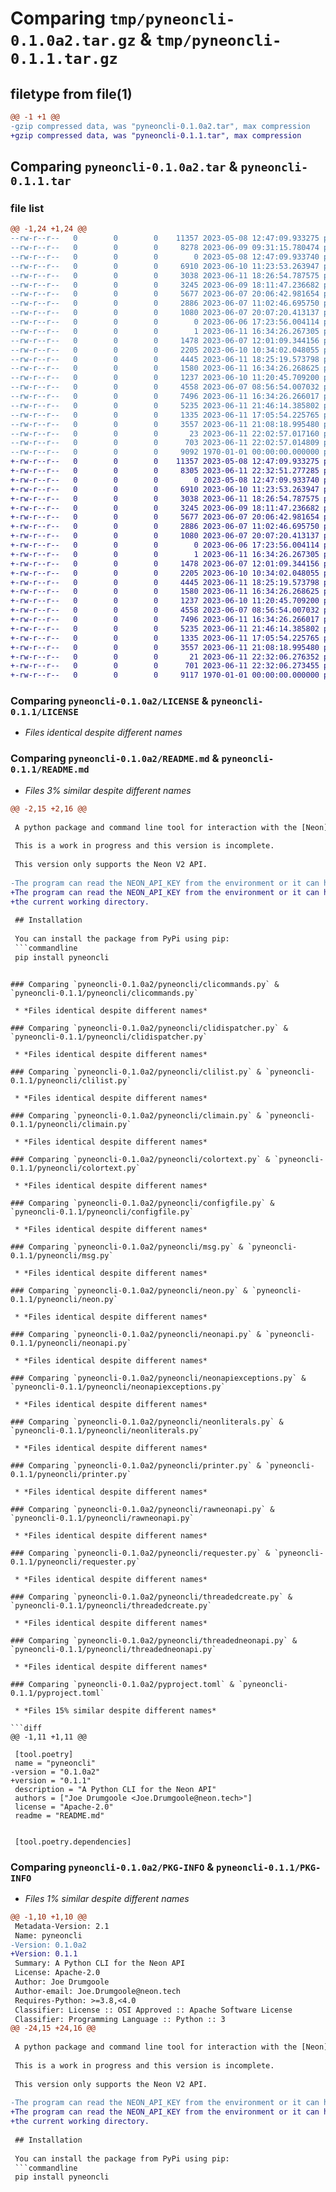 # Comparing `tmp/pyneoncli-0.1.0a2.tar.gz` & `tmp/pyneoncli-0.1.1.tar.gz`

## filetype from file(1)

```diff
@@ -1 +1 @@
-gzip compressed data, was "pyneoncli-0.1.0a2.tar", max compression
+gzip compressed data, was "pyneoncli-0.1.1.tar", max compression
```

## Comparing `pyneoncli-0.1.0a2.tar` & `pyneoncli-0.1.1.tar`

### file list

```diff
@@ -1,24 +1,24 @@
--rw-r--r--   0        0        0    11357 2023-05-08 12:47:09.933275 pyneoncli-0.1.0a2/LICENSE
--rw-r--r--   0        0        0     8278 2023-06-09 09:31:15.780474 pyneoncli-0.1.0a2/README.md
--rw-r--r--   0        0        0        0 2023-05-08 12:47:09.933740 pyneoncli-0.1.0a2/pyneoncli/__init__.py
--rw-r--r--   0        0        0     6910 2023-06-10 11:23:53.263947 pyneoncli-0.1.0a2/pyneoncli/clicommands.py
--rw-r--r--   0        0        0     3038 2023-06-11 18:26:54.787575 pyneoncli-0.1.0a2/pyneoncli/clidispatcher.py
--rw-r--r--   0        0        0     3245 2023-06-09 18:11:47.236682 pyneoncli-0.1.0a2/pyneoncli/clilist.py
--rw-r--r--   0        0        0     5677 2023-06-07 20:06:42.981654 pyneoncli-0.1.0a2/pyneoncli/climain.py
--rw-r--r--   0        0        0     2886 2023-06-07 11:02:46.695750 pyneoncli-0.1.0a2/pyneoncli/colortext.py
--rw-r--r--   0        0        0     1080 2023-06-07 20:07:20.413137 pyneoncli-0.1.0a2/pyneoncli/configfile.py
--rw-r--r--   0        0        0        0 2023-06-06 17:23:56.004114 pyneoncli-0.1.0a2/pyneoncli/endpoint_template.json
--rw-r--r--   0        0        0        1 2023-06-11 16:34:26.267305 pyneoncli-0.1.0a2/pyneoncli/exceptions.py
--rw-r--r--   0        0        0     1478 2023-06-07 12:01:09.344156 pyneoncli-0.1.0a2/pyneoncli/msg.py
--rw-r--r--   0        0        0     2205 2023-06-10 10:34:02.048055 pyneoncli-0.1.0a2/pyneoncli/neon.py
--rw-r--r--   0        0        0     4445 2023-06-11 18:25:19.573798 pyneoncli-0.1.0a2/pyneoncli/neonapi.py
--rw-r--r--   0        0        0     1580 2023-06-11 16:34:26.268625 pyneoncli-0.1.0a2/pyneoncli/neonapiexceptions.py
--rw-r--r--   0        0        0     1237 2023-06-10 11:20:45.709200 pyneoncli-0.1.0a2/pyneoncli/neonliterals.py
--rw-r--r--   0        0        0     4558 2023-06-07 08:56:54.007032 pyneoncli-0.1.0a2/pyneoncli/printer.py
--rw-r--r--   0        0        0     7496 2023-06-11 16:34:26.266017 pyneoncli-0.1.0a2/pyneoncli/rawneonapi.py
--rw-r--r--   0        0        0     5235 2023-06-11 21:46:14.385802 pyneoncli-0.1.0a2/pyneoncli/requester.py
--rw-r--r--   0        0        0     1335 2023-06-11 17:05:54.225765 pyneoncli-0.1.0a2/pyneoncli/threadedcreate.py
--rw-r--r--   0        0        0     3557 2023-06-11 21:08:18.995480 pyneoncli-0.1.0a2/pyneoncli/threadedneonapi.py
--rw-r--r--   0        0        0       23 2023-06-11 22:02:57.017160 pyneoncli-0.1.0a2/pyneoncli/version.py
--rw-r--r--   0        0        0      703 2023-06-11 22:02:57.014809 pyneoncli-0.1.0a2/pyproject.toml
--rw-r--r--   0        0        0     9092 1970-01-01 00:00:00.000000 pyneoncli-0.1.0a2/PKG-INFO
+-rw-r--r--   0        0        0    11357 2023-05-08 12:47:09.933275 pyneoncli-0.1.1/LICENSE
+-rw-r--r--   0        0        0     8305 2023-06-11 22:32:51.277285 pyneoncli-0.1.1/README.md
+-rw-r--r--   0        0        0        0 2023-05-08 12:47:09.933740 pyneoncli-0.1.1/pyneoncli/__init__.py
+-rw-r--r--   0        0        0     6910 2023-06-10 11:23:53.263947 pyneoncli-0.1.1/pyneoncli/clicommands.py
+-rw-r--r--   0        0        0     3038 2023-06-11 18:26:54.787575 pyneoncli-0.1.1/pyneoncli/clidispatcher.py
+-rw-r--r--   0        0        0     3245 2023-06-09 18:11:47.236682 pyneoncli-0.1.1/pyneoncli/clilist.py
+-rw-r--r--   0        0        0     5677 2023-06-07 20:06:42.981654 pyneoncli-0.1.1/pyneoncli/climain.py
+-rw-r--r--   0        0        0     2886 2023-06-07 11:02:46.695750 pyneoncli-0.1.1/pyneoncli/colortext.py
+-rw-r--r--   0        0        0     1080 2023-06-07 20:07:20.413137 pyneoncli-0.1.1/pyneoncli/configfile.py
+-rw-r--r--   0        0        0        0 2023-06-06 17:23:56.004114 pyneoncli-0.1.1/pyneoncli/endpoint_template.json
+-rw-r--r--   0        0        0        1 2023-06-11 16:34:26.267305 pyneoncli-0.1.1/pyneoncli/exceptions.py
+-rw-r--r--   0        0        0     1478 2023-06-07 12:01:09.344156 pyneoncli-0.1.1/pyneoncli/msg.py
+-rw-r--r--   0        0        0     2205 2023-06-10 10:34:02.048055 pyneoncli-0.1.1/pyneoncli/neon.py
+-rw-r--r--   0        0        0     4445 2023-06-11 18:25:19.573798 pyneoncli-0.1.1/pyneoncli/neonapi.py
+-rw-r--r--   0        0        0     1580 2023-06-11 16:34:26.268625 pyneoncli-0.1.1/pyneoncli/neonapiexceptions.py
+-rw-r--r--   0        0        0     1237 2023-06-10 11:20:45.709200 pyneoncli-0.1.1/pyneoncli/neonliterals.py
+-rw-r--r--   0        0        0     4558 2023-06-07 08:56:54.007032 pyneoncli-0.1.1/pyneoncli/printer.py
+-rw-r--r--   0        0        0     7496 2023-06-11 16:34:26.266017 pyneoncli-0.1.1/pyneoncli/rawneonapi.py
+-rw-r--r--   0        0        0     5235 2023-06-11 21:46:14.385802 pyneoncli-0.1.1/pyneoncli/requester.py
+-rw-r--r--   0        0        0     1335 2023-06-11 17:05:54.225765 pyneoncli-0.1.1/pyneoncli/threadedcreate.py
+-rw-r--r--   0        0        0     3557 2023-06-11 21:08:18.995480 pyneoncli-0.1.1/pyneoncli/threadedneonapi.py
+-rw-r--r--   0        0        0       21 2023-06-11 22:32:06.276352 pyneoncli-0.1.1/pyneoncli/version.py
+-rw-r--r--   0        0        0      701 2023-06-11 22:32:06.273455 pyneoncli-0.1.1/pyproject.toml
+-rw-r--r--   0        0        0     9117 1970-01-01 00:00:00.000000 pyneoncli-0.1.1/PKG-INFO
```

### Comparing `pyneoncli-0.1.0a2/LICENSE` & `pyneoncli-0.1.1/LICENSE`

 * *Files identical despite different names*

### Comparing `pyneoncli-0.1.0a2/README.md` & `pyneoncli-0.1.1/README.md`

 * *Files 3% similar despite different names*

```diff
@@ -2,15 +2,16 @@
 
 A python package and command line tool for interaction with the [Neon](https://neon.tech) Serverless Postgres [API](https://api-docs.neon.tech/reference/getting-started-with-neon-api).
 
 This is a work in progress and this version is incomplete. 
 
 This version only supports the Neon V2 API. 
 
-The program can read the NEON_API_KEY from the environment or it can he loaded from a .env field in the current working directory.
+The program can read the NEON_API_KEY from the environment or it can he loaded from a `neoncli.conf` in your home directory or
+the current working directory.
 
 ## Installation
 
 You can install the package from PyPi using pip:
 ```commandline
 pip install pyneoncli
 ```
```

### Comparing `pyneoncli-0.1.0a2/pyneoncli/clicommands.py` & `pyneoncli-0.1.1/pyneoncli/clicommands.py`

 * *Files identical despite different names*

### Comparing `pyneoncli-0.1.0a2/pyneoncli/clidispatcher.py` & `pyneoncli-0.1.1/pyneoncli/clidispatcher.py`

 * *Files identical despite different names*

### Comparing `pyneoncli-0.1.0a2/pyneoncli/clilist.py` & `pyneoncli-0.1.1/pyneoncli/clilist.py`

 * *Files identical despite different names*

### Comparing `pyneoncli-0.1.0a2/pyneoncli/climain.py` & `pyneoncli-0.1.1/pyneoncli/climain.py`

 * *Files identical despite different names*

### Comparing `pyneoncli-0.1.0a2/pyneoncli/colortext.py` & `pyneoncli-0.1.1/pyneoncli/colortext.py`

 * *Files identical despite different names*

### Comparing `pyneoncli-0.1.0a2/pyneoncli/configfile.py` & `pyneoncli-0.1.1/pyneoncli/configfile.py`

 * *Files identical despite different names*

### Comparing `pyneoncli-0.1.0a2/pyneoncli/msg.py` & `pyneoncli-0.1.1/pyneoncli/msg.py`

 * *Files identical despite different names*

### Comparing `pyneoncli-0.1.0a2/pyneoncli/neon.py` & `pyneoncli-0.1.1/pyneoncli/neon.py`

 * *Files identical despite different names*

### Comparing `pyneoncli-0.1.0a2/pyneoncli/neonapi.py` & `pyneoncli-0.1.1/pyneoncli/neonapi.py`

 * *Files identical despite different names*

### Comparing `pyneoncli-0.1.0a2/pyneoncli/neonapiexceptions.py` & `pyneoncli-0.1.1/pyneoncli/neonapiexceptions.py`

 * *Files identical despite different names*

### Comparing `pyneoncli-0.1.0a2/pyneoncli/neonliterals.py` & `pyneoncli-0.1.1/pyneoncli/neonliterals.py`

 * *Files identical despite different names*

### Comparing `pyneoncli-0.1.0a2/pyneoncli/printer.py` & `pyneoncli-0.1.1/pyneoncli/printer.py`

 * *Files identical despite different names*

### Comparing `pyneoncli-0.1.0a2/pyneoncli/rawneonapi.py` & `pyneoncli-0.1.1/pyneoncli/rawneonapi.py`

 * *Files identical despite different names*

### Comparing `pyneoncli-0.1.0a2/pyneoncli/requester.py` & `pyneoncli-0.1.1/pyneoncli/requester.py`

 * *Files identical despite different names*

### Comparing `pyneoncli-0.1.0a2/pyneoncli/threadedcreate.py` & `pyneoncli-0.1.1/pyneoncli/threadedcreate.py`

 * *Files identical despite different names*

### Comparing `pyneoncli-0.1.0a2/pyneoncli/threadedneonapi.py` & `pyneoncli-0.1.1/pyneoncli/threadedneonapi.py`

 * *Files identical despite different names*

### Comparing `pyneoncli-0.1.0a2/pyproject.toml` & `pyneoncli-0.1.1/pyproject.toml`

 * *Files 15% similar despite different names*

```diff
@@ -1,11 +1,11 @@
 
 [tool.poetry]
 name = "pyneoncli"
-version = "0.1.0a2"
+version = "0.1.1"
 description = "A Python CLI for the Neon API"
 authors = ["Joe Drumgoole <Joe.Drumgoole@neon.tech>"]
 license = "Apache-2.0"
 readme = "README.md"
 
 
 [tool.poetry.dependencies]
```

### Comparing `pyneoncli-0.1.0a2/PKG-INFO` & `pyneoncli-0.1.1/PKG-INFO`

 * *Files 1% similar despite different names*

```diff
@@ -1,10 +1,10 @@
 Metadata-Version: 2.1
 Name: pyneoncli
-Version: 0.1.0a2
+Version: 0.1.1
 Summary: A Python CLI for the Neon API
 License: Apache-2.0
 Author: Joe Drumgoole
 Author-email: Joe.Drumgoole@neon.tech
 Requires-Python: >=3.8,<4.0
 Classifier: License :: OSI Approved :: Apache Software License
 Classifier: Programming Language :: Python :: 3
@@ -24,15 +24,16 @@
 
 A python package and command line tool for interaction with the [Neon](https://neon.tech) Serverless Postgres [API](https://api-docs.neon.tech/reference/getting-started-with-neon-api).
 
 This is a work in progress and this version is incomplete. 
 
 This version only supports the Neon V2 API. 
 
-The program can read the NEON_API_KEY from the environment or it can he loaded from a .env field in the current working directory.
+The program can read the NEON_API_KEY from the environment or it can he loaded from a `neoncli.conf` in your home directory or
+the current working directory.
 
 ## Installation
 
 You can install the package from PyPi using pip:
 ```commandline
 pip install pyneoncli
 ```
```

